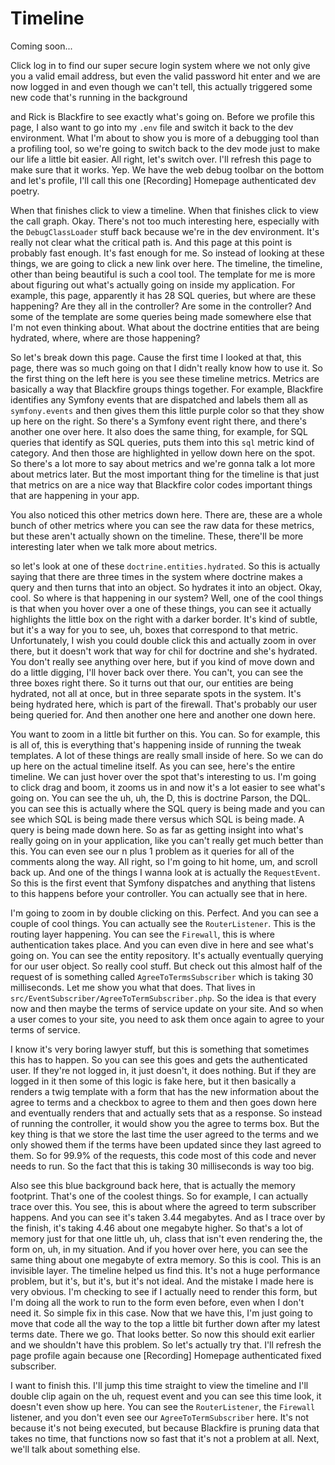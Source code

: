 # Timeline

Coming soon...

Click log in to find our super secure login system where we not only give you a valid
email address, but even the valid password hit enter and we are now logged in and
even though we can't tell, this actually triggered some new code that's running in
the background

and Rick is Blackfire to see exactly what's going on. Before we profile this page, I
also want to go into my `.env` file and switch it back to the dev environment. What
I'm about to show you is more of a debugging tool than a profiling tool, so we're
going to switch back to the dev mode just to make our life a little bit easier. All
right, let's switch over. I'll refresh this page to make sure that it works. Yep. We
have the web debug toolbar on the bottom and let's profile, I'll call this one
[Recording] Homepage authenticated dev poetry.

When that finishes click to view a timeline. When that finishes click to view the
call graph. Okay. There's not too much interesting here, especially with the 
`DebugClassLoader` stuff back because we're in the dev environment. It's really not clear
what the critical path is. And this page at this point is probably fast enough. It's
fast enough for me. So instead of looking at these things, we are going to click a
new link over here. The timeline, the timeline, other than being beautiful is such a
cool tool. The template for me is more about figuring out what's actually going on
inside my application. For example, this page, apparently it has 28 SQL queries, but
where are these happening? Are they all in the controller? Are some in the
controller? And some of the template are some queries being made somewhere else that
I'm not even thinking about. What about the doctrine entities that are being
hydrated, where, where are those happening?

So let's break down this page. Cause the first time I looked at that, this page,
there was so much going on that I didn't really know how to use it. So the first
thing on the left here is you see these timeline metrics. Metrics are basically a way
that Blackfire groups things together. For example, Blackfire identifies any Symfony
events that are dispatched and labels them all as `symfony.events` and then gives them
this little purple color so that they show up here on the right. So there's a Symfony
event right there, and there's another one over here. It also does the same thing,
for example, for SQL queries that identify as SQL queries, puts them into this `sql`
metric kind of category. And then those are highlighted in yellow down here on the
spot. So there's a lot more to say about metrics and we're gonna talk a lot more
about metrics later. But the most important thing for the timeline is that just that
metrics on are a nice way that Blackfire color codes important things that are
happening in your app.

You also noticed this other metrics down here. There are, these are a whole bunch of
other metrics where you can see the raw data for these metrics, but these aren't
actually shown on the timeline. These, there'll be more interesting later when we
talk more about metrics.

so let's look at one of these `doctrine.entities.hydrated`. So this is actually saying
that there are three times in the system where doctrine makes a query and then turns
that into an object. So hydrates it into an object. Okay, cool. So where is that
happening in our system? Well, one of the cool things is that when you hover over a
one of these things, you can see it actually highlights the little box on the right
with a darker border. It's kind of subtle, but it's a way for you to see, uh, boxes
that correspond to that metric. Unfortunately, I wish you could double click this and
actually zoom in over there, but it doesn't work that way for chil for doctrine and
she's hydrated. You don't really see anything over here, but if you kind of move down
and do a little digging, I'll hover back over there. You can't, you can see the three
boxes right there. So it turns out that our, our entities are being hydrated, not all
at once, but in three separate spots in the system. It's being hydrated here, which
is part of the firewall. That's probably our user being queried for. And then another
one here and another one down here.

You want to zoom in a little bit further on this. You can. So for example, this is
all of, this is everything that's happening inside of running the tweak templates. A
lot of these things are really small inside of here. So we can do up here on the
actual timeline itself. As you can see, here's the entire timeline. We can just hover
over the spot that's interesting to us. I'm going to click drag and boom, it zooms us
in and now it's a lot easier to see what's going on. You can see the uh, uh, the D,
this is doctrine Parson, the DQL. you can see this is actually where the SQL query
is being made and you can see which SQL is being made there versus which SQL is being
made. A query is being made down here. So as far as getting insight into what's
really going on in your application, like you can't really get much better than this.
You can even see our n plus 1 problem as it queries for all of the comments along
the way. All right, so I'm going to hit home, um, and scroll back up. And one of the
things I wanna look at is actually the `RequestEvent`. So this is the first event that
Symfony dispatches and anything that listens to this happens before your controller.
You can actually see that in here.

I'm going to zoom in by double clicking on this. Perfect. And you can see a couple of
cool things. You can actually see the `RouterListener`. This is the routing layer
happening. You can see the `Firewall`, this is where authentication takes place. And
you can even dive in here and see what's going on. You can see the entity repository.
It's actually eventually querying for our user object. So really cool stuff. But
check out this almost half of the request of is something called `AgreeToTermsSubscriber`
which is taking 30 milliseconds. Let me show you what that does. That
lives in `src/EventSubscriber/AgreeToTermSubscriber.php`. So the idea is that every
now and then maybe the terms of service update on your site. And so when a user comes
to your site, you need to ask them once again to agree to your terms of service.

I know it's very boring lawyer stuff, but this is something that sometimes this has
to happen. So you can see this goes and gets the authenticated user. If they're not
logged in, it just doesn't, it does nothing. But if they are logged in it then some
of this logic is fake here, but it then basically a renders a twig template with a
form that has the new information about the agree to terms and a checkbox to agree to
them and then goes down here and eventually renders that and actually sets that as a
response. So instead of running the controller, it would show you the agree to terms
box. But the key thing is that we store the last time the user agreed to the terms
and we only showed them if the terms have been updated since they last agreed to
them. So for 99.9% of the requests, this code most of this code and never needs to
run. So the fact that this is taking 30 milliseconds is way too big.

Also see this blue background back here, that is actually the memory footprint.
That's one of the coolest things. So for example, I can actually trace over this. You
see, this is about where the agreed to term subscriber happens. And you can see it's
taken 3.44 megabytes. And as I trace over by the finish, it's taking 4.46 about one
megabyte higher. So that's a lot of memory just for that one little uh, uh, class
that isn't even rendering the, the form on, uh, in my situation. And if you hover
over here, you can see the same thing about one megabyte of extra memory. So this is
cool. This is an invisible layer. The timeline helped us find this. It's not a huge
performance problem, but it's, but it's, but it's not ideal. And the mistake I made
here is very obvious. I'm checking to see if I actually need to render this form, but
I'm doing all the work to run to the form even before, even when I don't need it. So
simple fix in this case. Now that we have this, I'm just going to move that code all
the way to the top a little bit further down after my latest terms date. There we go.
That looks better. So now this should exit earlier and we shouldn't have this
problem. So let's actually try that. I'll refresh the page profile again because one
[Recording] Homepage authenticated fixed subscriber.

I want to finish this. I'll jump this time straight to view the timeline and I'll
double clip again on the uh, request event and you can see this time look, it doesn't
even show up here. You can see the `RouterListener`, the `Firewall` listener, and you
don't even see our `AgreeToTermSubscriber` here. It's not because it's not being
executed, but because Blackfire is pruning data that takes no time, that functions
now so fast that it's not a problem at all. Next, we'll talk about something else.